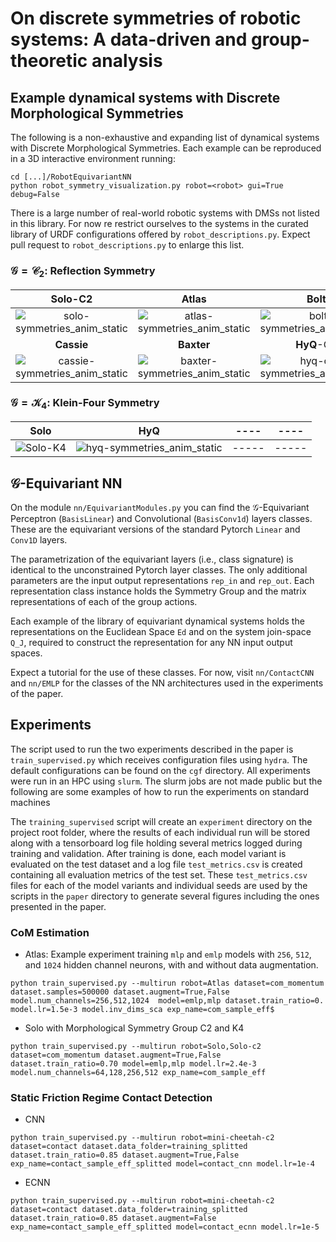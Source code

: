 # On discrete symmetries of robotic systems: A data-driven and group-theoretic analysis


## Example dynamical systems with Discrete Morphological Symmetries 
The following is a non-exhaustive and expanding list of dynamical systems with Discrete Morphological Symmetries. Each example can be
reproduced in a 3D interactive environment running:
```
cd [...]/RobotEquivariantNN
python robot_symmetry_visualization.py robot=<robot> gui=True debug=False
```
There is a large number of real-world robotic systems with DMSs not listed in this library. For now re restrict 
ourselves to the systems in the curated library of URDF configurations offered by `robot_descriptions.py`. Expect pull request to `robot_descriptions.py` to enlarge this list.

### $\mathcal{G}=\mathcal{C}_2$: Reflection Symmetry
|                                                              Solo-C2   	                                                               |                                                                Atlas   	                                                                |                                                                Bolt   	                                                                |                                                                A1 	                                                                |   
|:--------------------------------------------------------------------------------------------------------------------------------------:|:---------------------------------------------------------------------------------------------------------------------------------------:|:--------------------------------------------------------------------------------------------------------------------------------------:|:----------------------------------------------------------------------------------------------------------------------------------:|
| 	![solo-symmetries_anim_static](https://user-images.githubusercontent.com/8356912/203265566-ca07eb13-8b50-4ee1-ada7-6ebc985c4e30.gif)  | 	 ![atlas-symmetries_anim_static](https://user-images.githubusercontent.com/8356912/200183197-94242c57-bd9d-41cb-8a0b-509dceef5cb9.gif) |  ![bolt-symmetries_anim_static](https://user-images.githubusercontent.com/8356912/200183086-98d636d7-75b2-4744-b77f-99b3a1ec8e39.gif)  | ![a1-symmetries_anim_static](https://user-images.githubusercontent.com/8356912/203263932-1258a540-41d9-4b3d-9eb3-b67a840a7f5a.gif) | 	        
 |                                                             **Cassie**   	                                                             |                                                             **Baxter**   	                                                              |                                                               **HyQ**-C2  	                                                               |                                                                ---	                                                                |   
| ![cassie-symmetries_anim_static](https://user-images.githubusercontent.com/8356912/203263954-331759e7-72da-4530-b5f1-a51c328b8ad6.gif) | ![baxter-symmetries_anim_static](https://user-images.githubusercontent.com/8356912/203263946-7252bcd3-e4e5-48a4-842e-906b50df9122.gif)  | ![hyq-c2-symmetries_anim_static](https://user-images.githubusercontent.com/8356912/203263960-ee553b56-f781-40ac-8daa-d7e1c59f10e7.gif) |                                                               ------                                                               |

### $\mathcal{G}=\mathcal{K}_4$: Klein-Four Symmetry
|                                                     Solo   	                                                      |                                                                HyQ   	                                                                | ----   	 | ---- 	 |   
|:-----------------------------------------------------------------------------------------------------------------:|:-------------------------------------------------------------------------------------------------------------------------------------:|:--------:|:------:|
| 	![Solo-K4](https://user-images.githubusercontent.com/8356912/191269534-af143f29-1f46-4009-858b-72a63b5c67ac.gif) | 	 ![hyq-symmetries_anim_static](https://user-images.githubusercontent.com/8356912/203263962-3ee004db-f2f9-468c-ba89-04f3cd316c0d.gif) |  -----   | -----  | 	        

## $\mathcal{G}$-Equivariant NN

On the module `nn/EquivariantModules.py` you can find the $\mathcal{G}$-Equivariant Perceptron (`BasisLinear`) and Convolutional (`BasisConv1d`) layers classes. 
These are the equivariant versions of the standard Pytorch `Linear` and `Conv1D` layers. 

The parametrization of the equivariant layers (i.e., class signature) is identical to the unconstrained Pytorch layer classes.
The only additional parameters are the input output representations `rep_in` and `rep_out`. 
Each representation class instance holds the Symmetry Group and the matrix representations of each of the group actions.

Each example of the library of equivariant dynamical systems holds the representations on the Euclidean Space `Ed` and 
on the system join-space `Q_J`, required to construct the representation for any NN input output spaces.

Expect a tutorial for the use of these classes. For now, visit `nn/ContactCNN` and `nn/EMLP` for the classes of the 
NN architectures used in the experiments of the paper.

## Experiments 
The script used to run the two experiments described in the paper is `train_supervised.py` which receives configuration files using `hydra`. 
The default configurations can be found on the `cgf` directory. 
All experiments were run in an HPC using `slurm`. The slurm jobs are not made public but the following are some examples of how to run the experiments on standard machines

The `training_supervised` script will create an `experiment` directory on the project root folder, where the results of each individual run will be stored along with a tensorboard log file 
holding several metrics logged during training and validation. After training is done, each model variant is evaluated on the test dataset and a log file `test_metrics.csv` is created 
containing all evaluation metrics of the test set. These `test_metrics.csv` files for each of the model variants and individual seeds are used by the scripts in the `paper` directory 
to generate several figures including the ones presented in the paper. 

### CoM Estimation
- Atlas: Example experiment training `mlp` and `emlp` models with `256`, `512`, and `1024` hidden channel neurons, with and without data augmentation.
```
python train_supervised.py --multirun robot=Atlas dataset=com_momentum dataset.samples=500000 dataset.augment=True,False model.num_channels=256,512,1024  model=emlp,mlp dataset.train_ratio=0. model.lr=1.5e-3 model.inv_dims_sca exp_name=com_sample_eff$
```
- Solo with Morphological Symmetry Group C2 and K4
```
python train_supervised.py --multirun robot=Solo,Solo-c2 dataset=com_momentum dataset.augment=True,False dataset.train_ratio=0.70 model=emlp,mlp model.lr=2.4e-3 model.num_channels=64,128,256,512 exp_name=com_sample_eff
```

### Static Friction Regime Contact Detection 
- CNN
```
python train_supervised.py --multirun robot=mini-cheetah-c2 dataset=contact dataset.data_folder=training_splitted dataset.train_ratio=0.85 dataset.augment=True,False exp_name=contact_sample_eff_splitted model=contact_cnn model.lr=1e-4 
```
- ECNN
```
python train_supervised.py --multirun robot=mini-cheetah-c2 dataset=contact dataset.data_folder=training_splitted dataset.train_ratio=0.85 dataset.augment=False exp_name=contact_sample_eff_splitted model=contact_ecnn model.lr=1e-5 
```
